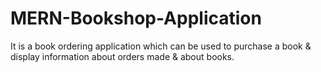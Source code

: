 # MERN-Bookshop-Application
It is a book ordering application which can be used to purchase a book &amp; display information about orders made &amp; about books.
